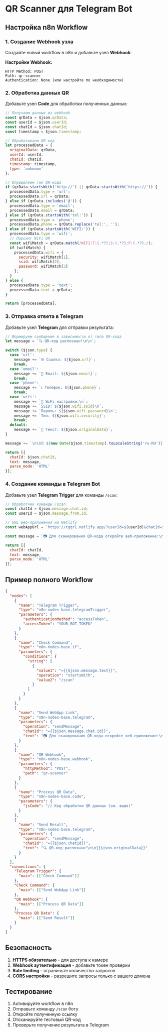 # QR Scanner для Telegram Bot

## Настройка n8n Workflow

### 1. Создание Webhook узла

Создайте новый workflow в n8n и добавьте узел **Webhook**:

**Настройки Webhook:**
```
HTTP Method: POST
Path: qr-scanner
Authentication: None (или настройте по необходимости)
```

### 2. Обработка данных QR

Добавьте узел **Code** для обработки полученных данных:

```javascript
// Получаем данные из webhook
const qrData = $json.qrData;
const userId = $json.userId;
const chatId = $json.chatId;
const timestamp = $json.timestamp;

// Обрабатываем QR-код
let processedData = {
  originalData: qrData,
  userId: userId,
  chatId: chatId,
  timestamp: timestamp,
  type: 'unknown'
};

// Определяем тип QR-кода
if (qrData.startsWith('http://') || qrData.startsWith('https://')) {
  processedData.type = 'url';
  processedData.url = qrData;
} else if (qrData.includes('@')) {
  processedData.type = 'email';
  processedData.email = qrData;
} else if (qrData.startsWith('tel:')) {
  processedData.type = 'phone';
  processedData.phone = qrData.replace('tel:', '');
} else if (qrData.startsWith('WIFI:')) {
  processedData.type = 'wifi';
  // Парсинг WiFi QR
  const wifiMatch = qrData.match(/WIFI:T:(.*?);S:(.*?);P:(.*?);/);
  if (wifiMatch) {
    processedData.wifi = {
      security: wifiMatch[1],
      ssid: wifiMatch[2],
      password: wifiMatch[3]
    };
  }
} else {
  processedData.type = 'text';
  processedData.text = qrData;
}

return [processedData];
```

### 3. Отправка ответа в Telegram

Добавьте узел **Telegram** для отправки результата:

```javascript
// Формируем сообщение в зависимости от типа QR-кода
let message = `🔍 QR-код распознан!\n\n`;

switch ($json.type) {
  case 'url':
    message += `🌐 Ссылка: ${$json.url}`;
    break;
  case 'email':
    message += `📧 Email: ${$json.email}`;
    break;
  case 'phone':
    message += `📞 Телефон: ${$json.phone}`;
    break;
  case 'wifi':
    message += `📶 WiFi настройки:\n`;
    message += `SSID: ${$json.wifi.ssid}\n`;
    message += `Пароль: ${$json.wifi.password}\n`;
    message += `Тип: ${$json.wifi.security}`;
    break;
  default:
    message += `📝 Текст: ${$json.originalData}`;
}

message += `\n\n⏰ ${new Date($json.timestamp).toLocaleString('ru-RU')}`;

return [{
  chatId: $json.chatId,
  text: message,
  parse_mode: 'HTML'
}];
```

### 4. Создание команды в Telegram Bot

Добавьте узел **Telegram Trigger** для команды `/scan`:

```javascript
// Обработчик команды /scan
const chatId = $json.message.chat.id;
const userId = $json.message.from.id;

// URL веб-приложения на Netlify
const webAppUrl = `https://tgqr1.netlify.app/?userId=${userId}&chatId=${chatId}&webhook=${encodeURIComponent('https://your-n8n-instance.com/webhook/qr-scanner')}`;

const message = `📷 Для сканирования QR-кода откройте веб-приложение:\n\n${webAppUrl}\n\n💡 Инструкция:\n1. Откройте ссылку\n2. Разрешите доступ к камере\n3. Наведите на QR-код\n4. Результат будет отправлен автоматически`;

return [{
  chatId: chatId,
  text: message,
  parse_mode: 'HTML'
}];
```

## Пример полного Workflow

```json
{
  "nodes": [
    {
      "name": "Telegram Trigger",
      "type": "n8n-nodes-base.telegramTrigger",
      "parameters": {
        "authenticationMethod": "accessToken",
        "accessToken": "YOUR_BOT_TOKEN"
      }
    },
    {
      "name": "Check Command",
      "type": "n8n-nodes-base.if",
      "parameters": {
        "conditions": {
          "string": [
            {
              "value1": "={{$json.message.text}}",
              "operation": "startsWith",
              "value2": "/scan"
            }
          ]
        }
      }
    },
    {
      "name": "Send WebApp Link",
      "type": "n8n-nodes-base.telegram",
      "parameters": {
        "operation": "sendMessage",
        "chatId": "={{$json.message.chat.id}}",
        "text": "📷 Для сканирования QR-кода откройте веб-приложение:\n\nhttps://tgqr1.netlify.app/?userId={{$json.message.from.id}}&chatId={{$json.message.chat.id}}&webhook={{encodeURIComponent('https://your-n8n-instance.com/webhook/qr-scanner')}}"
      }
    },
    {
      "name": "QR Webhook",
      "type": "n8n-nodes-base.webhook",
      "parameters": {
        "httpMethod": "POST",
        "path": "qr-scanner"
      }
    },
    {
      "name": "Process QR Data",
      "type": "n8n-nodes-base.code",
      "parameters": {
        "jsCode": "// Код обработки QR данных (см. выше)"
      }
    },
    {
      "name": "Send Result",
      "type": "n8n-nodes-base.telegram",
      "parameters": {
        "operation": "sendMessage",
        "chatId": "={{$json.chatId}}",
        "text": "🔍 QR-код распознан!\n\n{{$json.originalData}}"
      }
    }
  ],
  "connections": {
    "Telegram Trigger": {
      "main": [["Check Command"]]
    },
    "Check Command": {
      "main": [["Send WebApp Link"]]
    },
    "QR Webhook": {
      "main": [["Process QR Data"]]
    },
    "Process QR Data": {
      "main": [["Send Result"]]
    }
  }
}
```

## Безопасность

1. **HTTPS обязательно** - для доступа к камере
2. **Webhook аутентификация** - добавьте токен проверки
3. **Rate limiting** - ограничьте количество запросов
4. **CORS настройки** - разрешите запросы только с вашего домена

## Тестирование

1. Активируйте workflow в n8n
2. Отправьте команду `/scan` боту
3. Откройте полученную ссылку
4. Отсканируйте тестовый QR-код
5. Проверьте получение результата в Telegram
